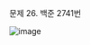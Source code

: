 문제 26. 백준 2741번

![image](https://user-images.githubusercontent.com/100551348/165096444-3e21bc4b-5373-452b-b2b0-cc3cd0d5167e.png)
